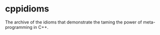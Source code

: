 # cppidioms
The archive of the idioms that demonstrate the taming the power of meta-programming in C++.
